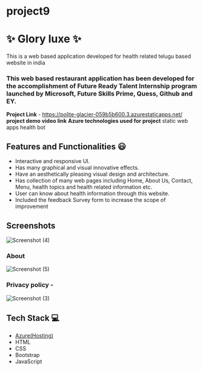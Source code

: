 # project9
# ✨ Glory luxe ✨

This is a web based application developed for health related telugu based website in india

### This web based restaurant application has been developed for the accomplishment of Future Ready Talent Internship program launched by Microsoft, Future Skills Prime, Quess, Github and EY.


**Project Link** - https://polite-glacier-059b5b600.3.azurestaticapps.net/
**project demo video link**
**Azure technologies used for project**
 static web apps
 health bot


## Features and Functionalities 😃

- Interactive and responsive UI.
- Has many graphical and visual innovative effects.
- Have an aesthetically pleasing visual design and architecture.
- Has collection of many web pages including Home, About Us, Contact, Menu, health topics and health related information etc.
- User can know about health information through this website.
- Included the feedback Survey form to increase the scope of improvement 

## Screenshots


![Screenshot (4)](https://github.com/SharmilaSetti/project9/assets/123612250/cb8c7fcc-1eba-437a-8527-dc2229260779)




   

### About 
![Screenshot (5)](https://github.com/SharmilaSetti/project9/assets/123612250/44308eeb-04c2-4493-b51f-ff51dd0dd7ae)


### Privacy policy -


![Screenshot (3)](https://github.com/SharmilaSetti/project9/assets/123612250/ff06f213-eb29-4588-9d40-59487ca544bd)





## Tech Stack 💻

- [Azure(Hosting)](https://azure.microsoft.com/en-in/features/azure-portal/)
- HTML
- CSS
- Bootstrap
- JavaScript
